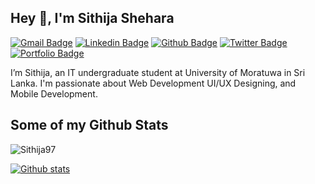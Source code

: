 ## Hey 👋, I'm Sithija Shehara
[![Gmail Badge](https://img.shields.io/badge/-nsithijashehara@gmail.com-c14438?style=flat&logo=Gmail&logoColor=white&link=mailto:nsithijashehara@gmail.com)](mailto:nsithijashehara@gmail.com) 
[![Linkedin Badge](https://img.shields.io/badge/-sithijashehara-0072b1?style=flat&logo=Linkedin&logoColor=white&link=https://www.linkedin.com/in/sithijashehara/)](https://www.linkedin.com/in/sithija-shehara-6a0a6815b/) [![Github Badge](https://img.shields.io/badge/-Sithija97-grey?style=flat&logo=github&logoColor=white&link=https://github.com/Sithija97/)](https://www.github.com/Sithija97/) [![Twitter Badge](https://img.shields.io/badge/-@Sithijashehara-00acee?style=flat&logo=twitter&logoColor=white&link=https://twitter.com/@Sithijashehara/)](https://twitter.com/Sithijashehara) [![Portfolio Badge](https://img.shields.io/badge/portfolio-web-blue?style=flat&link=sithijashehara@github.io/)](sithijashehara@github.io/) <p align='left'>I’m Sithija, an IT undergraduate student at University of Moratuwa in Sri Lanka. I'm passionate about Web Development UI/UX Designing, and Mobile Development.</p>
## Some of my Github Stats
<p align=left> <img src=https://komarev.com/ghpvc/?username=Sithija97 alt=Sithija97 /> </p>

[![Github stats](https://github-readme-stats.vercel.app/api?username=Sithija97&show_icons=true&include_all_commits=true)](https://github.com/Sithija97/github-readme-stats)
<!-- [![Top Langs](https://github-readme-stats.vercel.app/api/top-langs/?username=Sithija97&layout=compact)](https://github.com/Sithija97/github-readme-stats) -->
